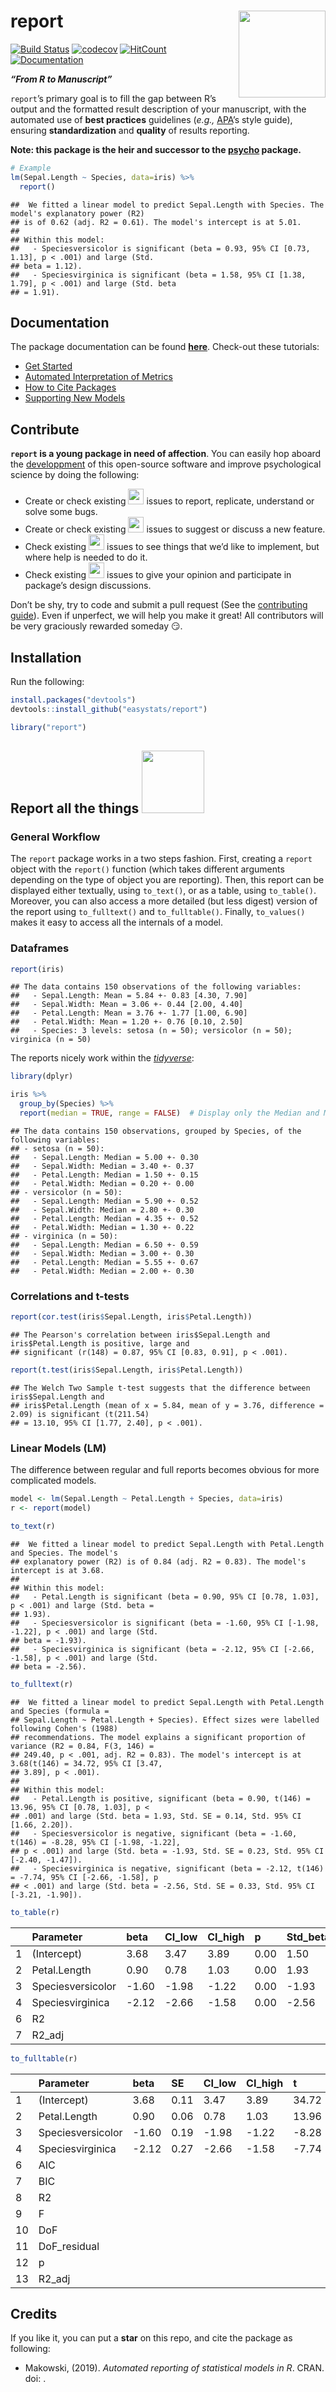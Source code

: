 
# report <img src='man/figures/logo.png' align="right" height="139" />

[![Build
Status](https://travis-ci.org/easystats/report.svg?branch=master)](https://travis-ci.org/easystats/report)
[![codecov](https://codecov.io/gh/easystats/report/branch/master/graph/badge.svg)](https://codecov.io/gh/easystats/report)
[![HitCount](http://hits.dwyl.io/easystats/report.svg)](http://hits.dwyl.io/easystats/report)
[![Documentation](https://img.shields.io/badge/documentation-report-orange.svg?colorB=E91E63)](https://easystats.github.io/report/)

***“From R to Manuscript”***

`report`’s primary goal is to fill the gap between R’s output and the
formatted result description of your manuscript, with the automated use
of **best practices** guidelines (*e.g.,*
[APA](https://www.apastyle.org/)’s style guide), ensuring
**standardization** and **quality** of results reporting.

**Note: this package is the heir and successor to the
[psycho](https://github.com/easystats/psycho.R) package.**

``` r
# Example
lm(Sepal.Length ~ Species, data=iris) %>% 
  report()
```

    ##  We fitted a linear model to predict Sepal.Length with Species. The model's explanatory power (R2)
    ## is of 0.62 (adj. R2 = 0.61). The model's intercept is at 5.01.
    ## 
    ## Within this model: 
    ##   - Speciesversicolor is significant (beta = 0.93, 95% CI [0.73, 1.13], p < .001) and large (Std.
    ## beta = 1.12).
    ##   - Speciesvirginica is significant (beta = 1.58, 95% CI [1.38, 1.79], p < .001) and large (Std. beta
    ## = 1.91).

## Documentation

The package documentation can be found
[**here**](https://easystats.github.io/report/). Check-out these
tutorials:

  - [Get
    Started](https://easystats.github.io/report/articles/report.html)
  - [Automated Interpretation of
    Metrics](https://easystats.github.io/report/articles/interpret_metrics.html)
  - [How to Cite
    Packages](https://easystats.github.io/report/articles/cite_packages.html)
  - [Supporting New
    Models](https://easystats.github.io/report/articles/supporting_new_models.html)

## Contribute

**`report` is a young package in need of affection**. You can easily hop
aboard the [developpment](.github/CONTRIBUTING.md) of this open-source
software and improve psychological science by doing the following:

  - Create or check existing
    <a href=https://github.com/easystats/report/issues><img src="man/figures/issue_bug.png" height="25"></a>
    issues to report, replicate, understand or solve some bugs.
  - Create or check existing
    <a href=https://github.com/easystats/report/issues><img src="man/figures/issue_featureidea.png" height="25"></a>
    issues to suggest or discuss a new feature.
  - Check existing
    <a href=https://github.com/easystats/report/issues><img src="man/figures/issue_help.png" height="25"></a>
    issues to see things that we’d like to implement, but where help is
    needed to do it.
  - Check existing
    <a href=https://github.com/easystats/report/issues><img src="man/figures/issue_opinion.png" height="25"></a>
    issues to give your opinion and participate in package’s design
    discussions.

Don’t be shy, try to code and submit a pull request (See the
[contributing guide](.github/CONTRIBUTING.md)). Even if unperfect, we
will help you make it great\! All contributors will be very graciously
rewarded someday :smirk:.

## Installation

Run the following:

``` r
install.packages("devtools")
devtools::install_github("easystats/report")
```

``` r
library("report")
```

## Report all the things <a href=https://easystats.github.io/Psycho.jl/latest/><img src="https://www.memecreator.org/static/images/templates/2776.jpg" height="100"></a>

### General Workflow

The `report` package works in a two steps fashion. First, creating a
`report` object with the `report()` function (which takes different
arguments depending on the type of object you are reporting). Then, this
report can be displayed either textually, using `to_text()`, or as a
table, using `to_table()`. Moreover, you can also access a more detailed
(but less digest) version of the report using `to_fulltext()` and
`to_fulltable()`. Finally, `to_values()` makes it easy to access all the
internals of a model.

### Dataframes

``` r
report(iris)
```

    ## The data contains 150 observations of the following variables:
    ##   - Sepal.Length: Mean = 5.84 +- 0.83 [4.30, 7.90]
    ##   - Sepal.Width: Mean = 3.06 +- 0.44 [2.00, 4.40]
    ##   - Petal.Length: Mean = 3.76 +- 1.77 [1.00, 6.90]
    ##   - Petal.Width: Mean = 1.20 +- 0.76 [0.10, 2.50]
    ##   - Species: 3 levels: setosa (n = 50); versicolor (n = 50); virginica (n = 50)

The reports nicely work within the
[*tidyverse*](https://github.com/tidyverse):

``` r
library(dplyr)

iris %>% 
  group_by(Species) %>% 
  report(median = TRUE, range = FALSE)  # Display only the Median and MAD
```

    ## The data contains 150 observations, grouped by Species, of the following variables:
    ## - setosa (n = 50):
    ##   - Sepal.Length: Median = 5.00 +- 0.30
    ##   - Sepal.Width: Median = 3.40 +- 0.37
    ##   - Petal.Length: Median = 1.50 +- 0.15
    ##   - Petal.Width: Median = 0.20 +- 0.00
    ## - versicolor (n = 50):
    ##   - Sepal.Length: Median = 5.90 +- 0.52
    ##   - Sepal.Width: Median = 2.80 +- 0.30
    ##   - Petal.Length: Median = 4.35 +- 0.52
    ##   - Petal.Width: Median = 1.30 +- 0.22
    ## - virginica (n = 50):
    ##   - Sepal.Length: Median = 6.50 +- 0.59
    ##   - Sepal.Width: Median = 3.00 +- 0.30
    ##   - Petal.Length: Median = 5.55 +- 0.67
    ##   - Petal.Width: Median = 2.00 +- 0.30

### Correlations and t-tests

``` r
report(cor.test(iris$Sepal.Length, iris$Petal.Length))
```

    ## The Pearson's correlation between iris$Sepal.Length and iris$Petal.Length is positive, large and
    ## significant (r(148) = 0.87, 95% CI [0.83, 0.91], p < .001).

``` r
report(t.test(iris$Sepal.Length, iris$Petal.Length))
```

    ## The Welch Two Sample t-test suggests that the difference between iris$Sepal.Length and
    ## iris$Petal.Length (mean of x = 5.84, mean of y = 3.76, difference = 2.09) is significant (t(211.54)
    ## = 13.10, 95% CI [1.77, 2.40], p < .001).

### Linear Models (LM)

The difference between regular and full reports becomes obvious for more
complicated models.

``` r
model <- lm(Sepal.Length ~ Petal.Length + Species, data=iris)
r <- report(model)

to_text(r)
```

    ##  We fitted a linear model to predict Sepal.Length with Petal.Length and Species. The model's
    ## explanatory power (R2) is of 0.84 (adj. R2 = 0.83). The model's intercept is at 3.68.
    ## 
    ## Within this model: 
    ##   - Petal.Length is significant (beta = 0.90, 95% CI [0.78, 1.03], p < .001) and large (Std. beta =
    ## 1.93).
    ##   - Speciesversicolor is significant (beta = -1.60, 95% CI [-1.98, -1.22], p < .001) and large (Std.
    ## beta = -1.93).
    ##   - Speciesvirginica is significant (beta = -2.12, 95% CI [-2.66, -1.58], p < .001) and large (Std.
    ## beta = -2.56).

``` r
to_fulltext(r)
```

    ##  We fitted a linear model to predict Sepal.Length with Petal.Length and Species (formula =
    ## Sepal.Length ~ Petal.Length + Species). Effect sizes were labelled following Cohen's (1988)
    ## recommendations. The model explains a significant proportion of variance (R2 = 0.84, F(3, 146) =
    ## 249.40, p < .001, adj. R2 = 0.83). The model's intercept is at 3.68(t(146) = 34.72, 95% CI [3.47,
    ## 3.89], p < .001).
    ## 
    ## Within this model: 
    ##   - Petal.Length is positive, significant (beta = 0.90, t(146) = 13.96, 95% CI [0.78, 1.03], p <
    ## .001) and large (Std. beta = 1.93, Std. SE = 0.14, Std. 95% CI [1.66, 2.20]).
    ##   - Speciesversicolor is negative, significant (beta = -1.60, t(146) = -8.28, 95% CI [-1.98, -1.22],
    ## p < .001) and large (Std. beta = -1.93, Std. SE = 0.23, Std. 95% CI [-2.40, -1.47]).
    ##   - Speciesvirginica is negative, significant (beta = -2.12, t(146) = -7.74, 95% CI [-2.66, -1.58], p
    ## < .001) and large (Std. beta = -2.56, Std. SE = 0.33, Std. 95% CI [-3.21, -1.90]).

``` r
to_table(r)
```

|   | Parameter         | beta   | CI\_low | CI\_high | p    | Std\_beta | Effect\_Size | Fit  |
| - | :---------------- | :----- | :------ | :------- | :--- | :-------- | :----------- | :--- |
| 1 | (Intercept)       | 3.68   | 3.47    | 3.89     | 0.00 | 1.50      | large        |      |
| 2 | Petal.Length      | 0.90   | 0.78    | 1.03     | 0.00 | 1.93      | large        |      |
| 3 | Speciesversicolor | \-1.60 | \-1.98  | \-1.22   | 0.00 | \-1.93    | large        |      |
| 4 | Speciesvirginica  | \-2.12 | \-2.66  | \-1.58   | 0.00 | \-2.56    | large        |      |
| 6 | R2                |        |         |          |      |           |              | 0.84 |
| 7 | R2\_adj           |        |         |          |      |           |              | 0.83 |

``` r
to_fulltable(r)
```

|    | Parameter         | beta   | SE   | CI\_low | CI\_high | t      | DoF\_residual | p    | Std\_beta | Std\_SE | Std\_CI\_low | Std\_CI\_high | Effect\_Size | Fit    |
| -- | :---------------- | :----- | :--- | :------ | :------- | :----- | :------------ | :--- | :-------- | :------ | :----------- | :------------ | :----------- | :----- |
| 1  | (Intercept)       | 3.68   | 0.11 | 3.47    | 3.89     | 34.72  | 146           | 0.00 | 1.50      | 0.19    | 1.12         | 1.87          | large        |        |
| 2  | Petal.Length      | 0.90   | 0.06 | 0.78    | 1.03     | 13.96  | 146           | 0.00 | 1.93      | 0.14    | 1.66         | 2.20          | large        |        |
| 3  | Speciesversicolor | \-1.60 | 0.19 | \-1.98  | \-1.22   | \-8.28 | 146           | 0.00 | \-1.93    | 0.23    | \-2.40       | \-1.47        | large        |        |
| 4  | Speciesvirginica  | \-2.12 | 0.27 | \-2.66  | \-1.58   | \-7.74 | 146           | 0.00 | \-2.56    | 0.33    | \-3.21       | \-1.90        | large        |        |
| 6  | AIC               |        |      |         |          |        |               |      |           |         |              |               |              | 106.23 |
| 7  | BIC               |        |      |         |          |        |               |      |           |         |              |               |              | 121.29 |
| 8  | R2                |        |      |         |          |        |               |      |           |         |              |               |              | 0.84   |
| 9  | F                 |        |      |         |          |        |               |      |           |         |              |               |              | 249.40 |
| 10 | DoF               |        |      |         |          |        |               |      |           |         |              |               |              | 3.00   |
| 11 | DoF\_residual     |        |      |         |          |        |               |      |           |         |              |               |              | 146.00 |
| 12 | p                 |        |      |         |          |        |               |      |           |         |              |               |              | 0.00   |
| 13 | R2\_adj           |        |      |         |          |        |               |      |           |         |              |               |              | 0.83   |

## Credits

If you like it, you can put a **star** on this repo, and cite the
package as following:

  - Makowski, (2019). *Automated reporting of statistical models in R*.
    CRAN. doi: .
